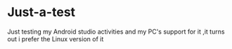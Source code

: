 # Just-a-test
Just testing my Android studio activities and my PC's support for it ,it turns out i prefer the Linux version of it
